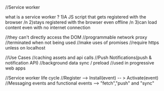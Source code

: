 //Service worker

what is a service worker ?
1)A JS script that gets registered with the browser /n
2)stays registered with the browser even offline /n
3)can load content even with no internet connection

//they can't directly access the DOM
//programmable network proxy
//terminated when not being used
//make uses of promises
//require https unless on localhost

//Use Cases
//caching assets and api calls
//Push Notifications(push & notification API)
//background data sync / preload
//used in progressive web apps

//Service worker life cycle
//Register --> Install(event) -- > Activate(event)
//Messaging events and functional events --> "fetch","push" and "sync"

